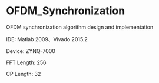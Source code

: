 # OFDM_Synchronization
OFDM synchronization algorithm design and implementation

IDE: Matlab 2009、Vivado 2015.2

Device: ZYNQ-7000


FFT Length: 256

CP Length: 32

